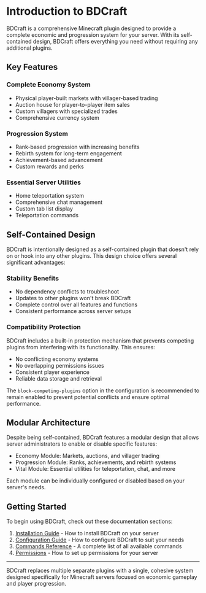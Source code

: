 # Introduction to BDCraft

BDCraft is a comprehensive Minecraft plugin designed to provide a complete economic and progression system for your server. With its self-contained design, BDCraft offers everything you need without requiring any additional plugins.

## Key Features

### Complete Economy System
- Physical player-built markets with villager-based trading
- Auction house for player-to-player item sales
- Custom villagers with specialized trades
- Comprehensive currency system

### Progression System
- Rank-based progression with increasing benefits
- Rebirth system for long-term engagement
- Achievement-based advancement
- Custom rewards and perks

### Essential Server Utilities
- Home teleportation system
- Comprehensive chat management
- Custom tab list display
- Teleportation commands

## Self-Contained Design

BDCraft is intentionally designed as a self-contained plugin that doesn't rely on or hook into any other plugins. This design choice offers several significant advantages:

### Stability Benefits
- No dependency conflicts to troubleshoot
- Updates to other plugins won't break BDCraft
- Complete control over all features and functions
- Consistent performance across server setups

### Compatibility Protection
BDCraft includes a built-in protection mechanism that prevents competing plugins from interfering with its functionality. This ensures:

- No conflicting economy systems
- No overlapping permissions issues
- Consistent player experience
- Reliable data storage and retrieval

The `block-competing-plugins` option in the configuration is recommended to remain enabled to prevent potential conflicts and ensure optimal performance.

## Modular Architecture

Despite being self-contained, BDCraft features a modular design that allows server administrators to enable or disable specific features:

- Economy Module: Markets, auctions, and villager trading
- Progression Module: Ranks, achievements, and rebirth systems
- Vital Module: Essential utilities for teleportation, chat, and more

Each module can be individually configured or disabled based on your server's needs.

## Getting Started

To begin using BDCraft, check out these documentation sections:

1. [Installation Guide](installation.md) - How to install BDCraft on your server
2. [Configuration Guide](../configuration/configuration.md) - How to configure BDCraft to suit your needs
3. [Commands Reference](../admin/commands.md) - A complete list of all available commands
4. [Permissions](../configuration/permissions.md) - How to set up permissions for your server

---

BDCraft replaces multiple separate plugins with a single, cohesive system designed specifically for Minecraft servers focused on economic gameplay and player progression.